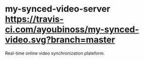 # my-synced-video-server  https://travis-ci.com/ayoubinoss/my-synced-video.svg?branch=master
Real-time online video synchronization plateform.
